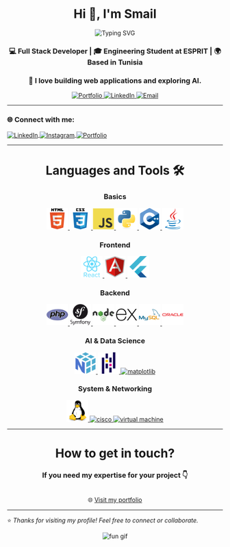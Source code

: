 <h1 align="center">Hi 👋, I'm Smail</h1>

<p align="center" style="margin: 15px;">
  <img src="https://readme-typing-svg.herokuapp.com?duration=2000&color=00BFFF&center=true&vCenter=true&width=435&lines=Full+Stack+Developer;Software+Engineer+Student;Passionate+about+AI+and+Web+Development;Always+learning+new+technologies" alt="Typing SVG" />
</p>

<h3 align="center">💻 Full Stack Developer | 🎓 Engineering Student at ESPRIT | 🌍 Based in Tunisia</h3>
<h3 align="center">🚀 I love building web applications and exploring AI.</h3>

<p align="center">
  <a href="https://portfolio-smail-six.vercel.app/" target="_blank">
    <img src="https://img.shields.io/badge/🌐_View_My_Portfolio-000000?style=for-the-badge&logo=vercel&logoColor=white" alt="Portfolio" />
  </a>
  <a href="https://linkedin.com/in/smail-chemlali" target="_blank">
    <img src="https://img.shields.io/badge/LinkedIn-0077B5?style=for-the-badge&logo=linkedin&logoColor=white" alt="LinkedIn" />
  </a>
  <a href="mailto:smail.chemlali@esprit.tn" target="_blank">
    <img src="https://img.shields.io/badge/Email-D14836?style=for-the-badge&logo=gmail&logoColor=white" alt="Email" />
  </a>
</p>

---

### 🌐 Connect with me:
<p align="left">
  <a href="https://linkedin.com/in/smail-chemlali" target="blank">
    <img align="center" src="https://raw.githubusercontent.com/rahuldkjain/github-profile-readme-generator/master/src/images/icons/Social/linked-in-alt.svg" alt="LinkedIn" height="30" width="40" />
  </a>
  <a href="https://instagram.com/smail_chemlali" target="blank">
    <img align="center" src="https://raw.githubusercontent.com/rahuldkjain/github-profile-readme-generator/master/src/images/icons/Social/instagram.svg" alt="Instagram" height="30" width="40" />
  </a>
  <a href="https://portfolio-smail-six.vercel.app/" target="blank">
    <img align="center" src="https://raw.githubusercontent.com/rahuldkjain/github-profile-readme-generator/master/src/images/icons/Social/globe.svg" alt="Portfolio" height="30" width="40" />
  </a>
</p>

---

<!-- Technos -->
<h1 align="center">Languages and Tools 🛠</h1>

<h3 align="center">Basics</h3>
<p align="center">
    <a href="https://www.w3.org/html/" target="_blank">
        <img src="https://raw.githubusercontent.com/devicons/devicon/master/icons/html5/html5-original-wordmark.svg" alt="html5" width="50" height="50"/>
    </a>
    <a href="https://www.w3schools.com/css/" target="_blank">
        <img src="https://raw.githubusercontent.com/devicons/devicon/master/icons/css3/css3-original-wordmark.svg" alt="css3" width="50" height="50"/>
    </a>
    <a href="https://developer.mozilla.org/en-US/docs/Web/JavaScript" target="_blank">
        <img src="https://raw.githubusercontent.com/devicons/devicon/master/icons/javascript/javascript-original.svg" alt="javascript" width="50" height="50"/>
    </a>
    <a href="https://www.python.org/" target="_blank">
        <img src="https://raw.githubusercontent.com/devicons/devicon/master/icons/python/python-original.svg" alt="python" width="50" height="50"/>
    </a>
    <a href="https://isocpp.org/" target="_blank">
        <img src="https://raw.githubusercontent.com/devicons/devicon/master/icons/cplusplus/cplusplus-original.svg" alt="cplusplus" width="50" height="50"/>
    </a>
    <a href="https://www.java.com/" target="_blank">
        <img src="https://raw.githubusercontent.com/devicons/devicon/master/icons/java/java-original.svg" alt="java" width="50" height="50"/>
    </a>
</p>

<h3 align="center">Frontend</h3>
<p align="center">
    <a href="https://reactjs.org/" target="_blank">
        <img src="https://raw.githubusercontent.com/devicons/devicon/master/icons/react/react-original-wordmark.svg" alt="react" width="50" height="50"/>
    </a>
    <a href="https://angular.io/" target="_blank">
        <img src="https://raw.githubusercontent.com/devicons/devicon/master/icons/angularjs/angularjs-original.svg" alt="angular" width="50" height="50"/>
    </a>
    <a href="https://flutter.dev/" target="_blank">
        <img src="https://raw.githubusercontent.com/devicons/devicon/master/icons/flutter/flutter-original.svg" alt="flutter" width="50" height="50"/>
    </a>
</p>

<h3 align="center">Backend</h3>
<p align="center">
    <a href="https://www.php.net/" target="_blank">
        <img src="https://raw.githubusercontent.com/devicons/devicon/master/icons/php/php-original.svg" alt="php" width="50" height="50"/>
    </a>
    <a href="https://symfony.com/" target="_blank">
        <img src="https://raw.githubusercontent.com/devicons/devicon/master/icons/symfony/symfony-original-wordmark.svg" alt="symfony" width="50" height="50"/>
    </a>
    <a href="https://nodejs.org/" target="_blank">
        <img src="https://raw.githubusercontent.com/devicons/devicon/master/icons/nodejs/nodejs-original-wordmark.svg" alt="nodejs" width="50" height="50"/>
    </a>
    <a href="https://expressjs.com/" target="_blank">
        <img src="https://raw.githubusercontent.com/devicons/devicon/master/icons/express/express-original.svg" alt="express" width="50" height="50"/>
    </a>
    <a href="https://www.mysql.com/" target="_blank">
        <img src="https://raw.githubusercontent.com/devicons/devicon/master/icons/mysql/mysql-original-wordmark.svg" alt="mysql" width="50" height="50"/>
    </a>
    <a href="https://www.oracle.com/" target="_blank">
        <img src="https://raw.githubusercontent.com/devicons/devicon/master/icons/oracle/oracle-original.svg" alt="oracle" width="50" height="50"/>
    </a>
</p>

<h3 align="center">AI & Data Science</h3>
<p align="center">
    <a href="https://numpy.org/" target="_blank">
        <img src="https://raw.githubusercontent.com/devicons/devicon/master/icons/numpy/numpy-original.svg" alt="numpy" width="50" height="50"/>
    </a>
    <a href="https://pandas.pydata.org/" target="_blank">
        <img src="https://raw.githubusercontent.com/devicons/devicon/master/icons/pandas/pandas-original.svg" alt="pandas" width="50" height="50"/>
    </a>
    <a href="https://matplotlib.org/" target="_blank">
        <img src="https://upload.wikimedia.org/wikipedia/commons/8/84/Matplotlib_icon.svg" alt="matplotlib" width="50" height="50"/>
    </a>
</p>

<h3 align="center">System & Networking</h3>
<p align="center">
    <a href="https://www.linux.org/" target="_blank">
        <img src="https://raw.githubusercontent.com/devicons/devicon/master/icons/linux/linux-original.svg" alt="linux" width="50" height="50"/>
    </a>
    <a href="https://www.cisco.com/" target="_blank">
        <img src="https://upload.wikimedia.org/wikipedia/commons/6/64/Cisco_logo.svg" alt="cisco" width="70" height="50"/>
    </a>
 <a href="#" target="_blank">
  <img src="https://cdn-icons-png.flaticon.com/512/2889/2889676.png" alt="virtual machine" width="50" height="50"/>
</a>



</p>


---

<!-- Contact -->
<h1 align="center">How to get in touch?</h1>
<h3 align="center">If you need my expertise for your project 👇</h3>

<p align="center">
<br>
    🌐 <a href="https://portfolio-smail-six.vercel.app/">Visit my portfolio</a>
</p>

---

⭐️ *Thanks for visiting my profile! Feel free to connect or collaborate.*

<p align="center">
    <img src="https://camo.githubusercontent.com/64b973cb57806dd2b625e57e40571ce9ca4b4086d5c1ca932910cdaed296020a/68747470733a2f2f6d656469612e67697068792e636f6d2f6d656469612f7a356943766f316f4362717437756b4d51732f67697068792e676966" alt="fun gif" width="300"/>
</p>
